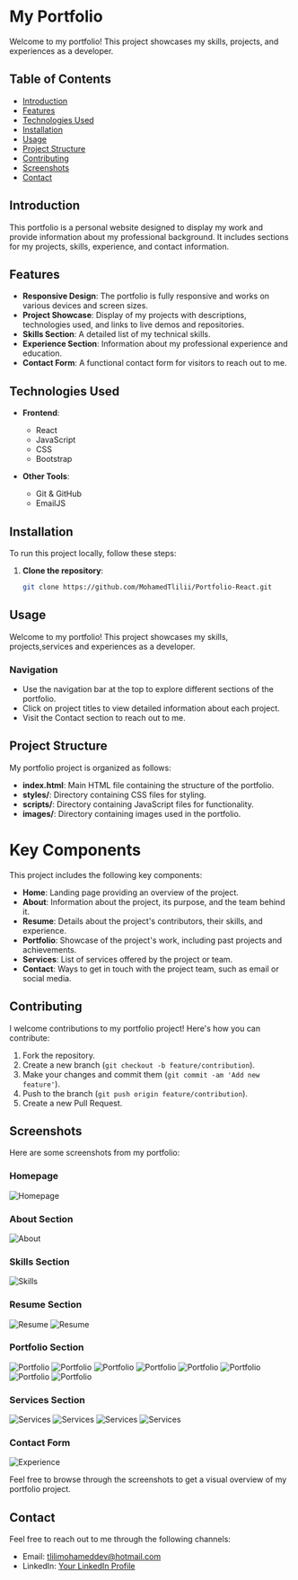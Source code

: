 # My Portfolio

Welcome to my portfolio! This project showcases my skills, projects, and experiences as a developer.

## Table of Contents

- [Introduction](#introduction)
- [Features](#features)
- [Technologies Used](#technologies-used)
- [Installation](#installation)
- [Usage](#usage)
- [Project Structure](#project-structure)
- [Contributing](#contributing)
- [Screenshots](#screenshots)
- [Contact](#contact)

## Introduction

This portfolio is a personal website designed to display my work and provide information about my professional background. It includes sections for my projects, skills, experience, and contact information.

## Features

- **Responsive Design**: The portfolio is fully responsive and works on various devices and screen sizes.
- **Project Showcase**: Display of my projects with descriptions, technologies used, and links to live demos and repositories.
- **Skills Section**: A detailed list of my technical skills.
- **Experience Section**: Information about my professional experience and education.
- **Contact Form**: A functional contact form for visitors to reach out to me.

## Technologies Used

- **Frontend**:
  - React
  - JavaScript
  - CSS
  - Bootstrap

- **Other Tools**:
  - Git & GitHub
  - EmailJS

## Installation

To run this project locally, follow these steps:

1. **Clone the repository**:
   ```sh
   git clone https://github.com/MohamedTlilii/Portfolio-React.git

## Usage

Welcome to my portfolio! This project showcases my skills, projects,services and experiences as a developer.

### Navigation

- Use the navigation bar at the top to explore different sections of the portfolio.
- Click on project titles to view detailed information about each project.
- Visit the Contact section to reach out to me.

## Project Structure

My portfolio project is organized as follows:

- **index.html**: Main HTML file containing the structure of the portfolio.
- **styles/**: Directory containing CSS files for styling.
- **scripts/**: Directory containing JavaScript files for functionality.
- **images/**: Directory containing images used in the portfolio.

# Key Components

This project includes the following key components:

- **Home**: Landing page providing an overview of the project.
- **About**: Information about the project, its purpose, and the team behind it.
- **Resume**: Details about the project's contributors, their skills, and experience.
- **Portfolio**: Showcase of the project's work, including past projects and achievements.
- **Services**: List of services offered by the project or team.
- **Contact**: Ways to get in touch with the project team, such as email or social media.


## Contributing

I welcome contributions to my portfolio project! Here's how you can contribute:

1. Fork the repository.
2. Create a new branch (`git checkout -b feature/contribution`).
3. Make your changes and commit them (`git commit -am 'Add new feature'`).
4. Push to the branch (`git push origin feature/contribution`).
5. Create a new Pull Request.

## Screenshots

Here are some screenshots from my portfolio:

### Homepage

![Homepage](/public/assets/Ss/1.png)

### About Section

![About](/public/assets/Ss/2.png)

### Skills Section

![Skills](/public/assets/Ss/3.png)

### Resume Section

![Resume](/public/assets/Ss/4.png)
![Resume](/public/assets/Ss/5.png)

### Portfolio Section

![Portfolio](/public/assets/Ss/6.png)
![Portfolio](/public/assets/Ss/7.png)
![Portfolio](/public/assets/Ss/8.png)
![Portfolio](/public/assets/Ss/9.png)
![Portfolio](/public/assets/Ss/10.png)
![Portfolio](/public/assets/Ss/11.png)
![Portfolio](/public/assets/Ss/12.png)
![Portfolio](/public/assets/Ss/13.png)


### Services Section

![Services](/public/assets/Ss/14.png)
![Services](/public/assets/Ss/15.png)
![Services](/public/assets/Ss/16.png)
![Services](/public/assets/Ss/17.png)




### Contact Form

![Experience](/public/assets/Ss/18.png)

Feel free to browse through the screenshots to get a visual overview of my portfolio project.



## Contact

Feel free to reach out to me through the following channels:

- Email: tlilimohameddev@hotmail.com
- LinkedIn: [Your LinkedIn Profile](https://www.linkedin.com/in/mohamed-tlili-959a6917b/)

